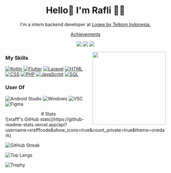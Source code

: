<h1 align="center">
Hello👋 I'm Rafli 🧑‍💻</h1>

<p align="center">
  I'm a intern backend developer at <a href="https://logee.id/">Logee by Telkom Indonesia.</a>
</p>
<p align="center">
  <a href="https://drive.google.com/drive/folders/1ia5pM_PEJZ6vjCKew8L6tHACalLNkJRY?usp=sharing">Achievements</a>
</p>

<p align="center">
  <a href="https://www.linkedin.com/in/muhamad-rafli-alfarizqi-352217220/"><img src="https://img.shields.io/badge/-Linkedin-blue?style=for-the-badge&logo=Linkedin" /></a>
  <a href="https://www.instagram.com/xrafff_/"><img src="https://img.shields.io/badge/Instagram-E4405F?style=for-the-badge&logo=instagram&logoColor=white" /></a>
  <a href="https://www.youtube.com/channel/UCmz9e1C6XEEcSFejjKr4SYw"><img src="https://img.shields.io/badge/YouTube-FF0000?style=for-the-badge&logo=youtube&logoColor=white" /></a>

</p>
<img align='right' src="https://media.giphy.com/media/M9gbBd9nbDrOTu1Mqx/giphy.gif" width="230">


### My Skills

[![Kotlin](https://img.shields.io/badge/-Kotlin-000?&logo=Kotlin)](https://github.com/xrafffcode?tab=repositories&q=&type=&language=kotlin)
[![Flutter](https://img.shields.io/badge/-Flutter-000?&logo=Flutter)](https://github.com/xrafffcode?tab=repositories&q=&type=&language=dart)
[![Laravel](https://img.shields.io/badge/-Laravel-000?&logo=Laravel)](https://github.com/xrafffcode?tab=repositories&q=&type=&language=blade)
[![HTML](https://img.shields.io/badge/-HTML-000?&logo=html5)](https://github.com/xrafffcode?tab=repositories&q=&type=&language=html5)
[![CSS](https://img.shields.io/badge/-CSS-000?&logo=css3&logoColor=007ACC)](https://github.com/xrafffcode?tab=repositories&q=&type=&language=css)
[![PHP](https://img.shields.io/badge/-PHP-000?&logo=PHP&logoColor=4479A1)](https://github.com/xrafffcode?tab=repositories&q=&type=&language=PHP)
[![JavaScript](https://img.shields.io/badge/-JavaScript-000?&logo=JavaScript&logoColor=ddc508)](https://github.com/xrafffcode?tab=repositories&q=&type=&language=javascript)
[![SQL](https://img.shields.io/badge/-SQL-000?&logo=MySQL&logoColor=4479A1)](https://github.com/xrafffcode?tab=repositories&q=&type=&language=sql)

### User Of

![Android Studio](https://img.shields.io/badge/-AndroidStudio-000?&logo=AndroidStudio)
![Windows](https://img.shields.io/badge/-Windows-000?&logo=Windows&logoColor=4479A1)
![VSC](https://img.shields.io/badge/-VisualStudioCode-000?&logo=VisualStudioCode&logoColor=4479A1)
![Figma](https://img.shields.io/badge/-Figma-000?&logo=Figma)


<center># Stats</center>
 ![xrafff's GitHub stats](https://github-readme-stats.vercel.app/api?username=xrafffcode&show_icons=true&count_private=true&theme=onedark)
  
  ![GitHub Streak](https://github-readme-streak-stats.herokuapp.com?user=xrafffcode&theme=tokyonight&theme=onedark)
  
  ![Top Langs](https://github-readme-stats.vercel.app/api/top-langs/?username=xrafffcode&layout=compact&theme=onedark)

![Trophy](https://github-profile-trophy.vercel.app/?username=xrafffcode&theme=onedark&column=3&margin-w=15&margin-h=15)

<!---
xrafffcode/xrafffcode is a ✨ special ✨ repository because its `README.md` (this file) appears on your GitHub profile.
You can click the Preview link to take a look at your changes.
--->

